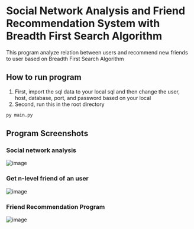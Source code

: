 # Social Network Analysis and Friend Recommendation System with Breadth First Search Algorithm
This program analyze relation between users and recommend new friends to user based on Breadth First Search Algorithm

## How to run program
1. First, import the sql data to your local sql and then change the user, host, database, port, and password based on your local <br>
2. Second, run this in the root directory
```bash
py main.py
```
## Program Screenshots
### Social network analysis <br>
![image](https://github.com/MarcelRyan/sna-and-friend-recommendation-bfs/assets/88817627/294a198b-db62-4024-a2f1-f1a571c923fc) <br>
### Get n-level friend of an user <br>
![image](https://github.com/MarcelRyan/sna-and-friend-recommendation-bfs/assets/88817627/853db404-62f2-46a3-a752-62f624125d2a) <br>
### Friend Recommendation Program <br>
![image](https://github.com/MarcelRyan/sna-and-friend-recommendation-bfs/assets/88817627/841f771b-f8a3-4e03-89a6-8cd504554eb3)


